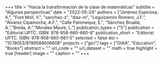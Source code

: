 +++
title = "Hacia la transformación de la clase de matemáticas"
subtitle = "Algunas perspectivas"
date = "2022-05-24"
authors = ["Jiménez Espinosa, A.", "Font Moll, V.", "sanchez-z", "diaz-m", "Leguizamón Romero, J.F.", "Álvarez Cipamocha, A.F.", "Calle Palomeque, E.", "Sánchez Brualla, A.","Breda, A.","Morales Maure, L."]
publication_types = ["5"]
publication = "Editorial UPTC. ISBN: 978-958-660-660-8"
publication_short = "Editorial UPTC. ISBN: 978-958-660-661-5"
selected = false
doi = "10.19053/9789586606608"
projects = ["gici"]
tags = ["GIAA", "Education", "Books"]
abstract = "."
url_code = ""
url_dataset = ""
math = true
highlight = true
[header]
image = ""
caption = ""
+++

<!--
<img src="https://simehbucket.s3.amazonaws.com/images/43150080ba262e4ec25b05d90e897853-medium.jpg" width= 200>

[Más información](https://editorial.uptc.edu.co/gpd-el-pensamiento-aleatorio-y-los-sistemas-de-datos-en-los-libros-de-texto-9789586605984-624f53341379a.html)
-->
